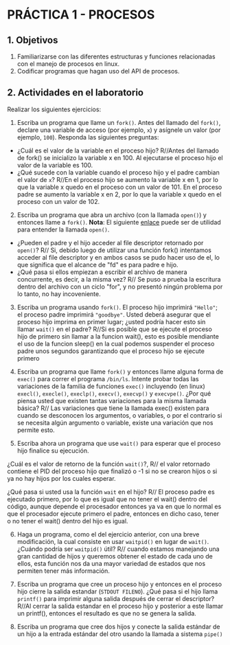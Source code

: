 # PRÁCTICA 1 - PROCESOS #

## 1. Objetivos ##
1. Familiarizarse con las diferentes estructuras y funciones relacionadas con el manejo de procesos en linux.
2. Codificar programas que hagan uso del API de procesos.

## 2. Actividades en el laboratorio ##

Realizar los siguientes ejercicios:

1. Escriba un programa que llame un ```fork()```. Antes del llamado del ```fork()```, declare una variable de acceso (por ejemplo, ```x```) y asígnele un valor (por ejemplo, ```100```). Responda las siguientes preguntas:
  * ¿Cuál es el valor de la variable en el proceso hijo?
    R//Antes del llamado de fork() se inicializo la variable x en 100. Al ejecutarse el proceso hijo el valor de la variable es 100. 
  * ¿Qué sucede con la variable cuando el proceso hijo y el padre cambian el valor de ```x```?
   R//En el proceso hijo se aumento la variable x en 1, por lo que la variable x quedo en el proceso con un valor de 101. En el proceso padre se aumento la variable x en 2, por lo que la variable x quedo en el proceso con un valor de 102.

2. Escriba un programa que abra un archivo (con la llamada ```open()```) y entonces llame a ```fork()```. **Nota**: El siguiente [enlace](https://www.geeksforgeeks.org/input-output-system-calls-c-create-open-close-read-write/) puede ser de utilidad para entender la llamada ```open()```.
  * ¿Pueden el padre y el hijo acceder al file descriptor retornado por ```open()```? 
  R// Si, debido luego de utilizar una función fork() intentamos acceder al file descriptor y en ambos casos se pudo hacer uso de el, lo que significa que el alcance de "fd" es para padre e hijo.
  * ¿Qué pasa si ellos empiezan a escribir el archivo de manera concurrente, es decir, a la misma vez?
      R// Se puso a prueba la escritura dentro del archivo con un ciclo "for", y no presentó ningún problema por lo tanto, no hay incoveniente.

3. Escriba un programa usando ```fork()```. El proceso hijo imprimirá ```"Hello"```; el proceso padre imprimirá ```"goodbye"```. Usted deberá asegurar que el proceso hijo imprima en primer lugar; ¿usted podría hacer esto sin llamar ```wait()``` en el padre? 
  R//Si es posible que se ejecute el proceso hijo de primero sin llamar a la funcion wait(), esto es posible mendiante el uso de la funcion sleep() en la cual podemos suspender el proceso padre unos segundos garantizando que el  proceso hijo se ejecute primero

4. Escriba un programa que llame ```fork()``` y entonces llame alguna forma de ```exec()``` para correr el programa ```/bin/ls```. Intente probar todas las variaciones de la familia de funciones ```exec()``` incluyendo (en linux) ```execl()```, ```execle()```, ```execlp()```, ```execv()```, ```execvp()``` y ```execvpe()```. ¿Por qué piensa usted que existen tantas variaciones para la misma llamada básica?
    R// Las variaciones que tiene la llamada exec() existen para cuando se desconocen los argumentos, o variables, o por el contrario si se necesita algún argumento o variable, existe una variación que nos permite esto.

5. Escriba ahora un programa que use ```wait()``` para esperar que el proceso hijo finalice su ejecución. 

¿Cuál es el valor de retorno de la función ```wait()```?,
    R// el valor retornado contiene el PID del proceso hijo que finalizó o -1 si no se crearon hijos o si ya no hay hijos por los cuales esperar.

 ¿Qué pasa si usted usa la función ```wait``` en el hijo?
    R// El proceso padre es ejecutado primero, por lo que es igual que no tener el wait() dentro del código, aunque depende el procesador entonces ya va en que lo normal es que el procesador ejecute primero el padre, entonces en dicho caso, tener o no tener el wait() dentro del hijo es igual.

6. Haga un programa, como el del ejercicio anterior, con una breve modificación, la cual consiste en usar ```waitpid()``` en lugar de ```wait()```. ¿Cuándo podría ser ```waitpid()``` útil?
  R// cuando estamos manejando una gran cantidad de hijos y queremos obtener el estado de cada uno de ellos, esta función nos da una mayor variedad de estados que nos permiten tener más información.

7. Escriba un programa que cree un proceso hijo y entonces en el proceso hijo cierre la salida estandar (```STDOUT FILENO```). ¿Qué pasa si el hijo llama ```printf()``` para imprimir alguna salida después de cerrar el descriptor?
  R//Al cerrar la salida estandar en el proceso hijo y posterior a este llamar un printf(), entonces el resultado  es que no se genera la salida.

8. Escriba un programa que cree dos hijos y conecte la salida estándar de un hijo a la entrada estándar del otro usando la llamada a sistema ```pipe()```


